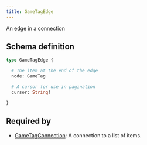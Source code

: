 ```yaml
---
title: GameTagEdge
---
```


An edge in a connection

## Schema definition
```graphql
type GameTagEdge {

  # The item at the end of the edge
  node: GameTag 

  # A cursor for use in pagination
  cursor: String! 

}
```

## Required by
* [GameTagConnection](graphql/schema/gametagconnection.md): A connection to a list of items.
